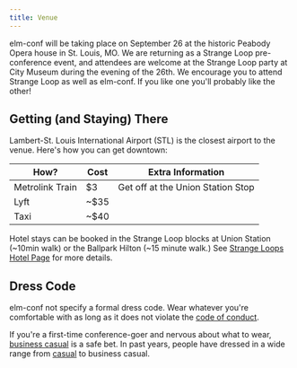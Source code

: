 ```yaml
---
title: Venue
---
```


elm-conf will be taking place on September 26 at the historic Peabody Opera house in St. Louis, MO.
We are returning as a Strange Loop pre-conference event, and attendees are welcome at the Strange Loop party at City Museum during the evening of the 26th.
We encourage you to attend Strange Loop as well as elm-conf.
If you like one you'll probably like the other!

## Getting (and Staying) There

Lambert-St. Louis International Airport (STL) is the closest airport to the venue.
Here's how you can get downtown:

| How? | Cost | Extra Information |
|-|-|-|
| Metrolink Train | $3 | Get off at the Union Station Stop |
| Lyft | ~$35 | |
| Taxi | ~$40 | |

Hotel stays can be booked in the Strange Loop blocks at Union Station (~10min walk) or the Ballpark Hilton (~15 minute walk.) See [Strange Loops Hotel Page](https://thestrangeloop.com/register.html) for more details.

## Dress Code

elm-conf not specify a formal dress code.
Wear whatever you're comfortable with as long as it does not violate the [code of conduct](https://thestrangeloop.com/policies.html).

If you're a first-time conference-goer and nervous about what to wear, [business casual](https://en.wikipedia.org/wiki/Business_casual) is a safe bet.
In past years, people have dressed in a wide range from [casual](https://en.wikipedia.org/wiki/Casual) to business casual.
